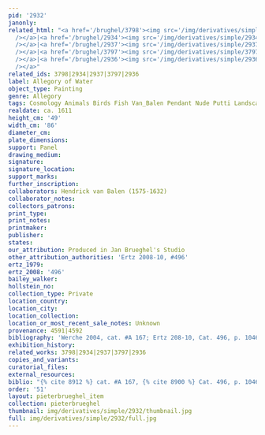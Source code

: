 ```yaml
---
pid: '2932'
janonly: 
related_html: "<a href='/brughel/3798'><img src='/img/derivatives/simple/3798/thumbnail.jpg'
  /></a>|<a href='/brughel/2934'><img src='/img/derivatives/simple/2934/thumbnail.jpg'
  /></a>|<a href='/brughel/2937'><img src='/img/derivatives/simple/2937/thumbnail.jpg'
  /></a>|<a href='/brughel/3797'><img src='/img/derivatives/simple/3797/thumbnail.jpg'
  /></a>|<a href='/brughel/2936'><img src='/img/derivatives/simple/2936/thumbnail.jpg'
  /></a>"
related_ids: 3798|2934|2937|3797|2936
label: Allegory of Water
object_type: Painting
genre: Allegory
tags: Cosmology Animals Birds Fish Van_Balen Pendant Nude Putti Landscape
realdate: ca. 1611
height_cm: '49'
width_cm: '86'
diameter_cm: 
plate_dimensions: 
support: Panel
drawing_medium: 
signature: 
signature_location: 
support_marks: 
further_inscription: 
collaborators: Hendrick van Balen (1575-1632)
collaborator_notes: 
collectors_patrons: 
print_type: 
print_notes: 
printmaker: 
publisher: 
states: 
our_attribution: Produced in Jan Brueghel's Studio
other_attribution_authorities: 'Ertz 2008-10, #496'
ertz_1979: 
ertz_2008: '496'
bailey_walker: 
hollstein_no: 
collection_type: Private
location_country: 
location_city: 
location_collection: 
location_or_most_recent_sale_notes: Unknown
provenance: 4591|4592
bibliography: 'Werche 2004, cat. #A 167; Ertz 208-10, Cat. 496, p. 1046'
exhibition_history: 
related_works: 3798|2934|2937|3797|2936
copies_and_variants: 
curatorial_files: 
external_resources: 
biblio: "{% cite 8912 %} cat. #A 167, {% cite 8900 %} Cat. 496, p. 1046"
order: '51'
layout: pieterbrueghel_item
collection: pieterbrueghel
thumbnail: img/derivatives/simple/2932/thumbnail.jpg
full: img/derivatives/simple/2932/full.jpg
---
```

